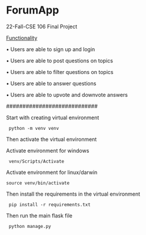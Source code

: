 # ForumApp

22-Fall-CSE 106 Final Project

<ins>Functionality</ins>

• Users are able to sign up and login

• Users are able to post questions on topics

• Users are able to filter questions on topics

• Users are able to answer questions

• Users are able to upvote and downvote answers

############################

Start with creating virtual environment

~~~
 python -m venv venv
~~~

Then activate the virtual environment

Activate environment for windows
~~~
 venv/Scripts/Activate
~~~
Activate environment for linux/darwin
~~~
source venv/bin/activate
~~~

Then install the requirements in the virtual environment 

~~~
 pip install -r requirements.txt
~~~

Then run the main flask file

~~~
 python manage.py 
~~~
